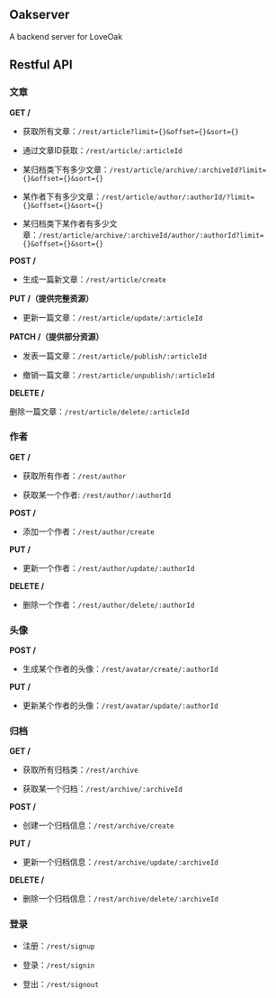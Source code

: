 ## Oakserver

A backend server for LoveOak


## Restful API

### 文章

**GET /**

- 获取所有文章：`/rest/article?limit={}&offset={}&sort={}`

- 通过文章ID获取：`/rest/article/:articleId`

- 某归档类下有多少文章：`/rest/article/archive/:archiveId?limit={}&offset={}&sort={}`

- 某作者下有多少文章：`/rest/article/author/:authorId/?limit={}&offset={}&sort={}`

- 某归档类下某作者有多少文章：`/rest/article/archive/:archiveId/author/:authorId?limit={}&offset={}&sort={}`

**POST /**

- 生成一篇新文章：`/rest/article/create`

**PUT /（提供完整资源）**

- 更新一篇文章：`/rest/article/update/:articleId`

**PATCH /（提供部分资源）**

- 发表一篇文章：`/rest/article/publish/:articleId`

- 撤销一篇文章：`/rest/article/unpublish/:articleId`

**DELETE /**

删除一篇文章：`/rest/article/delete/:articleId`



### 作者

**GET /**

- 获取所有作者：`/rest/author`

- 获取某一个作者: `/rest/author/:authorId`

**POST /**

- 添加一个作者：`/rest/author/create`

**PUT /**

- 更新一个作者：`/rest/author/update/:authorId`

**DELETE /**

- 删除一个作者：`/rest/author/delete/:authorId`


### 头像

**POST /**
- 生成某个作者的头像：`/rest/avatar/create/:authorId`

**PUT /**

- 更新某个作者的头像：`/rest/avatar/update/:authorId`

### 归档

**GET /**

- 获取所有归档类：`/rest/archive`

- 获取某一个归档：`/rest/archive/:archiveId`

**POST /**

- 创建一个归档信息：`/rest/archive/create`

**PUT /**

- 更新一个归档信息：`/rest/archive/update/:archiveId`

**DELETE /**

- 删除一个归档信息：`/rest/archive/delete/:archiveId`


### 登录

- 注册：`/rest/signup`

- 登录：`/rest/signin`

- 登出：`/rest/signout`